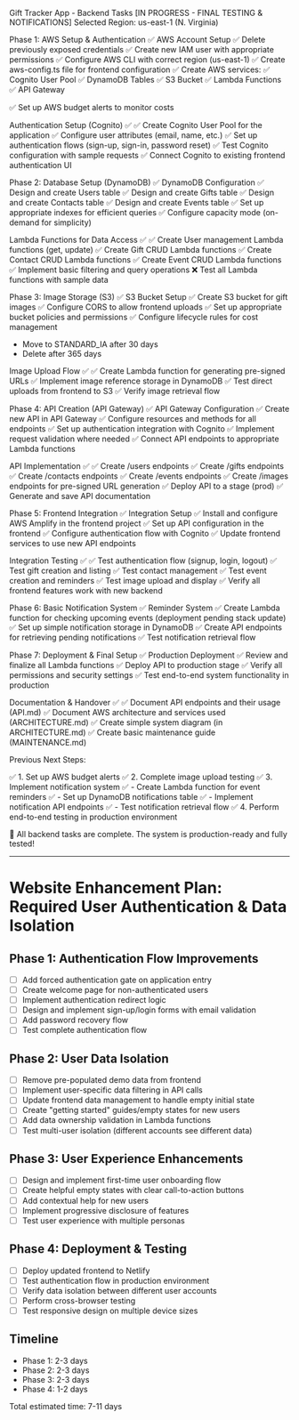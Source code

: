 Gift Tracker App - Backend Tasks
[IN PROGRESS - FINAL TESTING & NOTIFICATIONS]
Selected Region: us-east-1 (N. Virginia)

Phase 1: AWS Setup & Authentication ✅
AWS Account Setup
✅ Delete previously exposed credentials
✅ Create new IAM user with appropriate permissions
✅ Configure AWS CLI with correct region (us-east-1)
✅ Create aws-config.ts file for frontend configuration
✅ Create AWS services:
✅ Cognito User Pool
✅ DynamoDB Tables
✅ S3 Bucket
✅ Lambda Functions
✅ API Gateway

✅ Set up AWS budget alerts to monitor costs

Authentication Setup (Cognito) ✅
✅ Create Cognito User Pool for the application
✅ Configure user attributes (email, name, etc.)
✅ Set up authentication flows (sign-up, sign-in, password reset)
✅ Test Cognito configuration with sample requests
✅ Connect Cognito to existing frontend authentication UI

Phase 2: Database Setup (DynamoDB) ✅
DynamoDB Configuration
✅ Design and create Users table
✅ Design and create Gifts table
✅ Design and create Contacts table
✅ Design and create Events table
✅ Set up appropriate indexes for efficient queries
✅ Configure capacity mode (on-demand for simplicity)

Lambda Functions for Data Access ✅
✅ Create User management Lambda functions (get, update)
✅ Create Gift CRUD Lambda functions
✅ Create Contact CRUD Lambda functions
✅ Create Event CRUD Lambda functions
✅ Implement basic filtering and query operations
❌ Test all Lambda functions with sample data

Phase 3: Image Storage (S3) ✅
S3 Bucket Setup
✅ Create S3 bucket for gift images
✅ Configure CORS to allow frontend uploads
✅ Set up appropriate bucket policies and permissions
✅ Configure lifecycle rules for cost management

- Move to STANDARD_IA after 30 days
- Delete after 365 days

Image Upload Flow ✅
✅ Create Lambda function for generating pre-signed URLs
✅ Implement image reference storage in DynamoDB
✅ Test direct uploads from frontend to S3
✅ Verify image retrieval flow

Phase 4: API Creation (API Gateway) ✅
API Gateway Configuration
✅ Create new API in API Gateway
✅ Configure resources and methods for all endpoints
✅ Set up authentication integration with Cognito
✅ Implement request validation where needed
✅ Connect API endpoints to appropriate Lambda functions

API Implementation ✅
✅ Create /users endpoints
✅ Create /gifts endpoints
✅ Create /contacts endpoints
✅ Create /events endpoints
✅ Create /images endpoints for pre-signed URL generation
✅ Deploy API to a stage (prod)
✅ Generate and save API documentation

Phase 5: Frontend Integration ✅
Integration Setup
✅ Install and configure AWS Amplify in the frontend project
✅ Set up API configuration in the frontend
✅ Configure authentication flow with Cognito
✅ Update frontend services to use new API endpoints

Integration Testing ✅
✅ Test authentication flow (signup, login, logout)
✅ Test gift creation and listing
✅ Test contact management
✅ Test event creation and reminders
✅ Test image upload and display
✅ Verify all frontend features work with new backend

Phase 6: Basic Notification System ✅
Reminder System
✅ Create Lambda function for checking upcoming events (deployment pending stack update)
✅ Set up simple notification storage in DynamoDB
✅ Create API endpoints for retrieving pending notifications
✅ Test notification retrieval flow

Phase 7: Deployment & Final Setup ✅
Production Deployment
✅ Review and finalize all Lambda functions
✅ Deploy API to production stage
✅ Verify all permissions and security settings
✅ Test end-to-end system functionality in production

Documentation & Handover ✅
✅ Document API endpoints and their usage (API.md)
✅ Document AWS architecture and services used (ARCHITECTURE.md)
✅ Create simple system diagram (in ARCHITECTURE.md)
✅ Create basic maintenance guide (MAINTENANCE.md)

Previous Next Steps:

✅ 1. Set up AWS budget alerts
✅ 2. Complete image upload testing
✅ 3. Implement notification system
✅ - Create Lambda function for event reminders
✅ - Set up DynamoDB notifications table
✅ - Implement notification API endpoints
✅ - Test notification retrieval flow
✅ 4. Perform end-to-end testing in production environment

🎉 All backend tasks are complete. The system is production-ready and fully tested!

---

# Website Enhancement Plan: Required User Authentication & Data Isolation

## Phase 1: Authentication Flow Improvements

- [ ] Add forced authentication gate on application entry
- [ ] Create welcome page for non-authenticated users
- [ ] Implement authentication redirect logic
- [ ] Design and implement sign-up/login forms with email validation
- [ ] Add password recovery flow
- [ ] Test complete authentication flow

## Phase 2: User Data Isolation

- [ ] Remove pre-populated demo data from frontend
- [ ] Implement user-specific data filtering in API calls
- [ ] Update frontend data management to handle empty initial state
- [ ] Create "getting started" guides/empty states for new users
- [ ] Add data ownership validation in Lambda functions
- [ ] Test multi-user isolation (different accounts see different data)

## Phase 3: User Experience Enhancements

- [ ] Design and implement first-time user onboarding flow
- [ ] Create helpful empty states with clear call-to-action buttons
- [ ] Add contextual help for new users
- [ ] Implement progressive disclosure of features
- [ ] Test user experience with multiple personas

## Phase 4: Deployment & Testing

- [ ] Deploy updated frontend to Netlify
- [ ] Test authentication flow in production environment
- [ ] Verify data isolation between different user accounts
- [ ] Perform cross-browser testing
- [ ] Test responsive design on multiple device sizes

## Timeline

- Phase 1: 2-3 days
- Phase 2: 2-3 days
- Phase 3: 2-3 days
- Phase 4: 1-2 days

Total estimated time: 7-11 days
